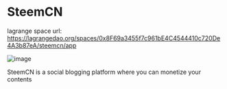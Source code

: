 # SteemCN

lagrange space url: https://lagrangedao.org/spaces/0x8F69a3455f7c961bE4C4544410c720De4A3b87eA/steemcn/app

![image](https://github.com/DDUPA/awesome-swanchain/assets/108317289/c927de4d-9d39-4fbb-8376-c31404c72e82)


SteemCN is a social blogging platform where you can monetize your contents
